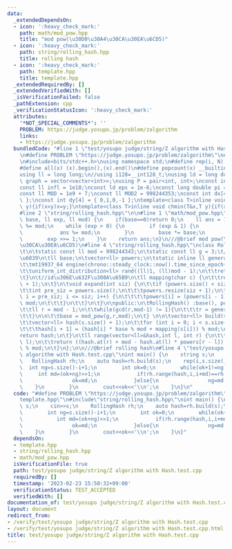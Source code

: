 ```yaml
---
data:
  _extendedDependsOn:
  - icon: ':heavy_check_mark:'
    path: math/mod_pow.hpp
    title: "mod pow(\u30D0\u30A4\u30CA\u30EA\u6CD5)"
  - icon: ':heavy_check_mark:'
    path: string/rolling_hash.hpp
    title: rolling hash
  - icon: ':heavy_check_mark:'
    path: template.hpp
    title: template.hpp
  _extendedRequiredBy: []
  _extendedVerifiedWith: []
  _isVerificationFailed: false
  _pathExtension: cpp
  _verificationStatusIcon: ':heavy_check_mark:'
  attributes:
    '*NOT_SPECIAL_COMMENTS*': ''
    PROBLEM: https://judge.yosupo.jp/problem/zalgorithm
    links:
    - https://judge.yosupo.jp/problem/zalgorithm
  bundledCode: "#line 1 \"test/yosupo judge/string/Z algorithm with Hash.test.cpp\"\
    \n#define PROBLEM \"https://judge.yosupo.jp/problem/zalgorithm\"\n#line 1 \"template.hpp\"\
    \n#include<bits/stdc++.h>\nusing namespace std;\n#define rep(i, N)  for(int i=0;i<(N);i++)\n\
    #define all(x) (x).begin(),(x).end()\n#define popcount(x) __builtin_popcount(x)\n\
    using ll = long long;\n//using i128=__int128_t;\nusing ld = long double;\nusing\
    \ graph = vector<vector<int>>;\nusing P = pair<int, int>;\nconst int inf = 1e9;\n\
    const ll infl = 1e18;\nconst ld eps = 1e-6;\nconst long double pi = acos(-1);\n\
    const ll MOD = 1e9 + 7;\nconst ll MOD2 = 998244353;\nconst int dx[4] = { 1,0,-1,0\
    \ };\nconst int dy[4] = { 0,1,0,-1 };\ntemplate<class T>inline void chmax(T&x,T\
    \ y){if(x<y)x=y;}\ntemplate<class T>inline void chmin(T&x,T y){if(x>y)x=y;}\n\
    #line 2 \"string/rolling_hash.hpp\"\n\n#line 1 \"math/mod_pow.hpp\"\nll mod_pow(ll\
    \ base, ll exp, ll mod) {\n    if(base==0)return 0;\n    ll ans = 1;\n    base\
    \ %= mod;\n    while (exp > 0) {\n        if (exp & 1) {\n            ans *= base;\n\
    \            ans %= mod;\n        }\n        base *= base;\n        base %= mod;\n\
    \        exp >>= 1;\n    }\n    return ans;\n}\n///@brief mod pow(\u30D0\u30A4\
    \u30CA\u30EA\u6CD5)\n#line 4 \"string/rolling_hash.hpp\"\nclass RollingHash {\n\
    \t\n\tstatic const ll mod = 998244343;\n\tstatic const ll g = 3;\t//\u539F\u59CB\
    \u6839\n\tll base;\n\tvector<ll> powers;\n\tstatic inline ll generate_base() {\n\
    \t\tmt19937_64 engine(chrono::steady_clock::now().time_since_epoch().count());\n\
    \t\tuniform_int_distribution<ll> rand((ll)1, (ll)mod - 1);\n\t\treturn rand(engine);\n\
    \t}\n\t//id\u306E\u632F\u308A\u65B9\n\tll mapping(char c) {\n\t\treturn (c - 'a'\
    \ + 1);\n\t}\n\tvoid expand(int siz) {\n\t\tif (powers.size() < siz + 1) {\n\t\
    \t\tint pre_siz = powers.size();\n\t\t\tpowers.resize(siz + 1);\n\t\t\tfor (int\
    \ i = pre_siz; i <= siz; i++) {\n\t\t\t\tpowers[i] = (powers[i - 1] * base) %\
    \ mod;\n\t\t\t}\n\t\t}\n\t}\n\npublic:\n\tRollingHash() :base(), powers{ 1 } {\n\
    \t\tll r = mod - 1;\n\t\twhile(gcd(r,mod-1) != 1){\n\t\t\tr = generate_base();\n\
    \t\t}\n\n\t\tbase = mod_pow(g,r,mod);\n\t} \n\n\tvector<ll> build(string& s) {\n\
    \t\tvector<ll> hash(s.size() + 1);\n\t\tfor (int i = 0; i < s.size(); i++) {\n\
    \t\t\thash[i + 1] = (hash[i] * base % mod + mapping(s[i])) % mod;\n\t\t}\n\t\t\
    return hash;\n\t}\n\tll range(vector<ll>&hash,int l, int r) {\n\t\texpand(r -\
    \ l);\n\t\treturn ((hash.at(r) + mod - hash.at(l) * powers[r - l]) % mod + mod)\
    \ % mod;\n\t}\n};\n\n///@brief rolling hash\n#line 4 \"test/yosupo judge/string/Z\
    \ algorithm with Hash.test.cpp\"\nint main() {\n    string s;\n    cin>>s;\n \
    \   RollingHash rh;\n    auto hash=rh.build(s);\n    rep(i,s.size()){\n      \
    \  int ng=s.size()-i+1;\n        int ok=0;\n        while(ok+1!=ng){\n       \
    \     int md=(ok+ng)>>1;\n            if(rh.range(hash,i,i+md)==rh.range(hash,0,md)){\n\
    \                ok=md;\n            }else{\n                ng=md;\n        \
    \    }\n        }\n        cout<<ok<<'\\n';\n    }\n}\n"
  code: "#define PROBLEM \"https://judge.yosupo.jp/problem/zalgorithm\"\n#include\"\
    template.hpp\"\n#include\"string/rolling_hash.hpp\"\nint main() {\n    string\
    \ s;\n    cin>>s;\n    RollingHash rh;\n    auto hash=rh.build(s);\n    rep(i,s.size()){\n\
    \        int ng=s.size()-i+1;\n        int ok=0;\n        while(ok+1!=ng){\n \
    \           int md=(ok+ng)>>1;\n            if(rh.range(hash,i,i+md)==rh.range(hash,0,md)){\n\
    \                ok=md;\n            }else{\n                ng=md;\n        \
    \    }\n        }\n        cout<<ok<<'\\n';\n    }\n}"
  dependsOn:
  - template.hpp
  - string/rolling_hash.hpp
  - math/mod_pow.hpp
  isVerificationFile: true
  path: test/yosupo judge/string/Z algorithm with Hash.test.cpp
  requiredBy: []
  timestamp: '2023-02-23 15:50:32+09:00'
  verificationStatus: TEST_ACCEPTED
  verifiedWith: []
documentation_of: test/yosupo judge/string/Z algorithm with Hash.test.cpp
layout: document
redirect_from:
- /verify/test/yosupo judge/string/Z algorithm with Hash.test.cpp
- /verify/test/yosupo judge/string/Z algorithm with Hash.test.cpp.html
title: test/yosupo judge/string/Z algorithm with Hash.test.cpp
---
```

